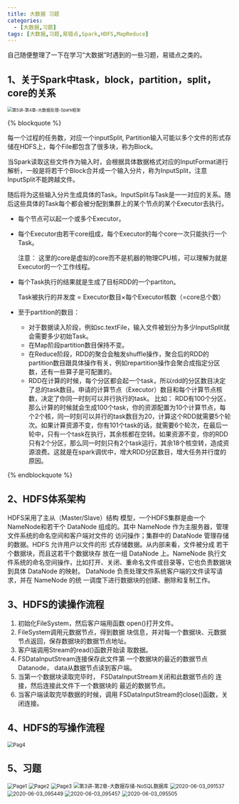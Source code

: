 ```yaml
---
title: 大数据 习题
categories:
  - [大数据,习题]
tags: [大数据,习题,易错点,Spark,HDFS,MapReduce]
---
```


自己随便整理了一下在学习“大数据”时遇到的一些习题，易错点之类的。



<!-- more -->



## 1、关于Spark中task，block，partition，split，core的关系

<img src="https://gitee.com/wxy_666/images/raw/master/20200507215355.png" alt="第5讲-第4章-大数据处理-Spark框架" style="zoom: 67%;" />

{% blockquote %}

每一个过程的任务数，对应一个inputSplit, Partition输入可能以多个文件的形式存储在HDFS上，每个File都包含了很多块，称为Block。

当Spark读取这些文件作为输入时，会根据具体数据格式对应的InputFormat进行解析，一般是将若干个Block合并成一个输入分片，称为InputSplit，注意InputSplit不能跨越文件。

随后将为这些输入分片生成具体的Task。InputSplit与Task是一一对应的关系。随后这些具体的Task每个都会被分配到集群上的某个节点的某个Executor去执行。

- 每个节点可以起一个或多个Executor。

- 每个Executor由若干core组成，每个Executor的每个core一次只能执行一个Task。

  注意： 这里的core是虚拟的core而不是机器的物理CPU核，可以理解为就是Executor的一个工作线程。 

- 每个Task执行的结果就是生成了目标RDD的一个partiton。

  Task被执行的并发度 = Executor数目$\times$每个Executor核数（=core总个数）

- 至于partition的数目：

  - 对于数据读入阶段，例如sc.textFile，输入文件被划分为多少InputSplit就会需要多少初始Task。
  - 在Map阶段partition数目保持不变。
  - 在Reduce阶段，RDD的聚合会触发shuffle操作，聚合后的RDD的partition数目跟具体操作有关，例如repartition操作会聚合成指定分区数，还有一些算子是可配置的。
  - RDD在计算的时候，每个分区都会起一个task，所以rdd的分区数目决定了总的task数目。申请的计算节点（Executor）数目和每个计算节点核数，决定了你同一时刻可以并行执行的task。
  比如：
  RDD有100个分区，那么计算的时候就会生成100个task，你的资源配置为10个计算节点，每个2个核，同一时刻可以并行的task数目为20，计算这个RDD就需要5个轮次。如果计算资源不变，你有101个task的话，就需要6个轮次，在最后一轮中，只有一个task在执行，其余核都在空转。如果资源不变，你的RDD只有2个分区，那么同一时刻只有2个task运行，其余18个核空转，造成资源浪费。这就是在spark调优中，增大RDD分区数目，增大任务并行度的原因。

{% endblockquote %}

## 2、HDFS体系架构

HDFS采用了主从（Master/Slave）结构 模型，一个HDFS集群是由一个 NameNode和若干个 DataNode 组成的。其中 NameNode 作为主服务器，管理文件系统的命名空间和客户端对文件的 访问操作；集群中的 DataNode 管理存储的数据。HDFS 允许用户以文件的形 式存储数据。从内部来看，文件被分成 若干个数据块，而且这若干个数据块存 放在一组 DataNode 上。NameNode 执行文件系统的命名空间操作，比如打开、关闭、重命名文件或目录等，它也负责数据块到具体 DataNode 的映射。 DataNode 负责处理文件系统客户端的文件读写请求，并在 NameNode 的统 一调度下进行数据块的创建、删除和复制工作。

## 3、HDFS的读操作流程

1. 初始化FileSystem，然后客户端用函数 open()打开文件。
2. FileSystem调用元数据节点，得到数据 块信息，并对每一个数据块、元数据节点返回，保存数据块的数据节点地址。 
3. 客户端调用Stream的read()函数开始读 取数据。 
4. FSDataInputStream连接保存此文件第 一个数据块的最近的数据节点Datanode， data从数据节点读到客户端。 
5. 当第一个数据块读取完毕时， FSDataInputStream关闭和此数据节点的 连接，然后连接此文件下一个数据块的 最近的数据节点。 
6. 当客户端读取完毕数据的时候，调用 FSDataInputStream的close()函数，关闭连接。

## 4、HDFS的写操作流程

<img src="https://gitee.com/wxy_666/images/raw/master/20200507220050.jpg" alt="Pag4" style="zoom:80%;" />

## 5、习题

<img src="https://gitee.com/wxy_666/images/raw/master/20200507215507.jpg" alt="Page1" style="zoom:80%;" />

<img src="https://gitee.com/wxy_666/images/raw/master/20200507215615.jpg" alt="Page2" style="zoom:80%;" />

<img src="https://gitee.com/wxy_666/images/raw/master/20200507215630.jpg" alt="Page3" style="zoom:80%;" />

<img src="https://gitee.com/wxy_666/images/raw/master/20200507220134.jpg" alt="第3讲-第2章-大数据存储-NoSQL数据库" style="zoom:80%;" />

<img src="https://gitee.com/wxy_666/images/raw/master/20200603095741.jpg" alt="2020-06-03_091537" style="zoom:80%;" />

<img src="https://gitee.com/wxy_666/images/raw/master/20200603095754.jpg" alt="2020-06-03_095449" style="zoom:80%;" />

<img src="https://gitee.com/wxy_666/images/raw/master/20200603095804.jpg" alt="2020-06-03_095457" style="zoom:80%;" />

<img src="https://gitee.com/wxy_666/images/raw/master/20200603095810.jpg" alt="2020-06-03_095505" style="zoom:80%;" />
